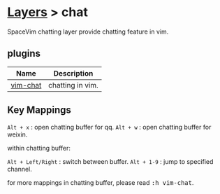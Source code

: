 # [Layers](https://spacevim.org/layers) > chat

SpaceVim chatting layer provide chatting feature in vim.

## plugins


Name   | Description
----- | ------------------
[vim-chat](https://github.com/vim-chat/vim-chat) | chatting in vim.

## Key Mappings

`Alt + x` : open chatting buffer for qq.
`Alt + w` : open chatting buffer for weixin.

within chatting buffer:

`Alt + Left/Right` : switch between buffer.
`Alt + 1-9` : jump to specified channel.

for more mappings in chatting buffer, please read <kbd>:h vim-chat</kbd>.
